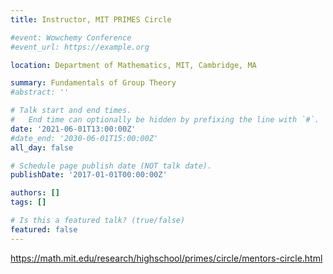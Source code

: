 ```yaml
---
title: Instructor, MIT PRIMES Circle

#event: Wowchemy Conference
#event_url: https://example.org

location: Department of Mathematics, MIT, Cambridge, MA

summary: Fundamentals of Group Theory
#abstract: ''

# Talk start and end times.
#   End time can optionally be hidden by prefixing the line with `#`.
date: '2021-06-01T13:00:00Z'
#date_end: '2030-06-01T15:00:00Z'
all_day: false

# Schedule page publish date (NOT talk date).
publishDate: '2017-01-01T00:00:00Z'

authors: []
tags: []

# Is this a featured talk? (true/false)
featured: false
---
```


https://math.mit.edu/research/highschool/primes/circle/mentors-circle.html
